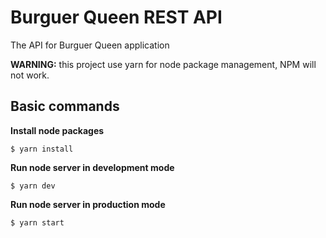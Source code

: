 # Burguer Queen REST API
The API for Burguer Queen application

**WARNING:** this project use yarn for node package management, NPM will not
work.

## Basic commands

**Install node packages**
```
$ yarn install
```

**Run node server in development mode**
```
$ yarn dev
```

**Run node server in production mode**
```
$ yarn start
```